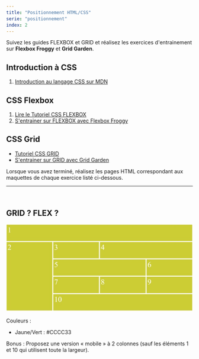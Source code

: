 ```yaml
---
title: "Positionnement HTML/CSS"
serie: "positionnement"
index: 2
---
```


Suivez les guides FLEXBOX et GRID et réalisez les exercices d'entrainement sur **Flexbox Froggy** et **Grid Garden**.

## Introduction à CSS
1. [Introduction au langage CSS sur MDN](https://developer.mozilla.org/fr/docs/Learn/CSS/First_steps)

## CSS Flexbox
1. [Lire le Tutoriel CSS FLEXBOX](https://www.gekkode.com/developpement/tutoriel-css-flexbox-le-guide-complet/)
2. [S'entrainer sur FLEXBOX avec Flexbox Froggy](https://flexboxfroggy.com/#fr)

## CSS Grid

- [Tutoriel CSS GRID](https://la-cascade.io/articles/css-grid-layout-guide-complet)
- [S'entrainer sur GRID avec Grid Garden](https://cssgridgarden.com/#fr)

Lorsque vous avez terminé, réalisez les pages HTML correspondant aux maquettes de chaque exercice listé ci-dessous.


---



 
## GRID ? FLEX ?

![gridflex](img/Image4.jpg)

Couleurs : 
-	Jaune/Vert : #CCCC33

Bonus : Proposez une version « mobile » à 2 colonnes (sauf les éléments 1 et 10 qui utilisent toute la largeur).
